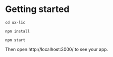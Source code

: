 # Getting started

``` cd ux-lic ```

``` npm install ```

``` npm start ```

Then open http://localhost:3000/ to see your app.
